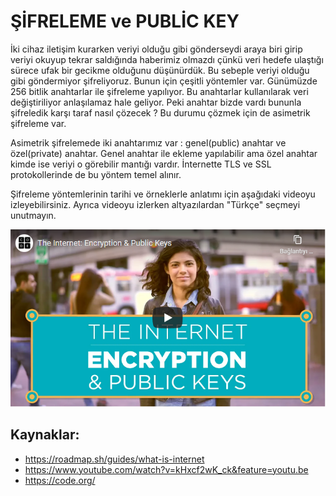 # ŞİFRELEME ve PUBLİC KEY

İki cihaz iletişim kurarken veriyi olduğu gibi gönderseydi araya biri girip veriyi okuyup tekrar saldığında haberimiz olmazdı çünkü veri hedefe ulaştığı sürece ufak bir gecikme olduğunu düşünürdük. Bu sebeple veriyi olduğu gibi göndermiyor şifreliyoruz. Bunun için çeşitli yöntemler var. Günümüzde 256 bitlik anahtarlar ile şifreleme yapılıyor. Bu anahtarlar kullanılarak veri değiştiriliyor anlaşılamaz hale geliyor. Peki anahtar bizde vardı bununla şifreledik karşı taraf nasıl çözecek ? Bu durumu çözmek için de asimetrik şifreleme var.

Asimetrik şifrelemede iki anahtarımız var : genel(public) anahtar ve özel(private) anahtar. Genel anahtar ile ekleme yapılabilir ama özel anahtar kimde ise veriyi o görebilir mantığı vardır. İnternette TLS ve SSL protokollerinde de bu yöntem temel alınır.

Şifreleme yöntemlerinin tarihi ve örneklerle anlatımı için aşağıdaki videoyu izleyebilirsiniz. Ayrıca videoyu izlerken altyazılardan "Türkçe" seçmeyi unutmayın. 

[![encryption_and_public_keys](figures/encryption_public_keys.PNG)](https://www.youtube.com/watch?v=AuYNXgO_f3Y)



## Kaynaklar:
- https://roadmap.sh/guides/what-is-internet
- https://www.youtube.com/watch?v=kHxcf2wK_ck&feature=youtu.be
- https://code.org/

